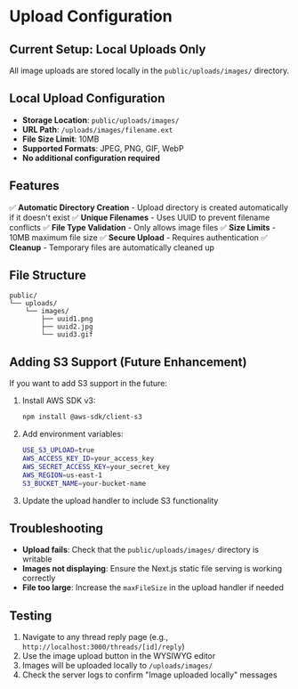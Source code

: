 # Upload Configuration

## Current Setup: Local Uploads Only

All image uploads are stored locally in the `public/uploads/images/` directory.

## Local Upload Configuration

- **Storage Location**: `public/uploads/images/`
- **URL Path**: `/uploads/images/filename.ext`
- **File Size Limit**: 10MB
- **Supported Formats**: JPEG, PNG, GIF, WebP
- **No additional configuration required**

## Features

✅ **Automatic Directory Creation** - Upload directory is created automatically if it doesn't exist
✅ **Unique Filenames** - Uses UUID to prevent filename conflicts
✅ **File Type Validation** - Only allows image files
✅ **Size Limits** - 10MB maximum file size
✅ **Secure Upload** - Requires authentication
✅ **Cleanup** - Temporary files are automatically cleaned up

## File Structure

```
public/
└── uploads/
    └── images/
        ├── uuid1.png
        ├── uuid2.jpg
        └── uuid3.gif
```

## Adding S3 Support (Future Enhancement)

If you want to add S3 support in the future:

1. Install AWS SDK v3:
   ```bash
   npm install @aws-sdk/client-s3
   ```

2. Add environment variables:
   ```bash
   USE_S3_UPLOAD=true
   AWS_ACCESS_KEY_ID=your_access_key
   AWS_SECRET_ACCESS_KEY=your_secret_key
   AWS_REGION=us-east-1
   S3_BUCKET_NAME=your-bucket-name
   ```

3. Update the upload handler to include S3 functionality

## Troubleshooting

- **Upload fails**: Check that the `public/uploads/images/` directory is writable
- **Images not displaying**: Ensure the Next.js static file serving is working correctly
- **File too large**: Increase the `maxFileSize` in the upload handler if needed

## Testing

1. Navigate to any thread reply page (e.g., `http://localhost:3000/threads/[id]/reply`)
2. Use the image upload button in the WYSIWYG editor
3. Images will be uploaded locally to `/uploads/images/`
4. Check the server logs to confirm "Image uploaded locally" messages 
